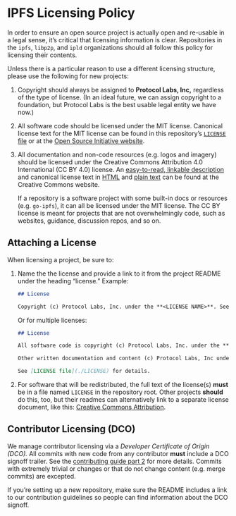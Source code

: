 # IPFS Licensing Policy

In order to ensure an open source project is actually open and re-usable in a legal sense, it’s critical that licensing information is clear. Repositories in the `ipfs`, `libp2p`, and `ipld` organizations should all follow this policy for licensing their contents.

Unless there is a particular reason to use a different licensing structure, please use the following for new projects:

1. Copyright should always be assigned to **Protocol Labs, Inc,** regardless of the type of license. (In an ideal future, we can assign copyright to a foundation, but Protocol Labs is the best usable legal entity we have now.)

2. All software code should be licensed under the MIT license. Canonical license text for the MIT license can be found in this repository’s [`LICENSE` file](../LICENSE) or at the [Open Source Initiative website](https://opensource.org/licenses/MIT).

2. All documentation and non-code resources (e.g. logos and imagery) should be licensed under the Creative Commons Attribution 4.0 International (CC BY 4.0) license. An [easy-to-read, linkable description](https://creativecommons.org/licenses/by-sa/4.0/) and canonical license text in [HTML](https://creativecommons.org/licenses/by/4.0/legalcode) and [plain text](https://creativecommons.org/licenses/by/4.0/legalcode.txt) can be found at the Creative Commons website.

    If a repository is a software project with some built-in docs or resources (e.g. `go-ipfs`), it can all be licensed under the MIT license. The CC BY license is meant for projects that are not overwhelmingly code, such as websites, guidance, discussion repos, and so on.


## Attaching a License

When licensing a project, be sure to:

1. Name the the license and provide a link to it from the project README under the heading “license.” Example:

    ```md
    ## License
    
    Copyright (c) Protocol Labs, Inc. under the **<LICENSE NAME>**. See [LICENSE file](./LICENSE) for details.
    ```
    
    Or for multiple licenses:
    
    ```md
    ## License
    
    All software code is copyright (c) Protocol Labs, Inc. under the **MIT license**.
    
    Other written documentation and content (c) Protocol Labs, Inc under the **Creative Commons Attribution License**.
    
    See [LICENSE file](./LICENSE) for details.
    ```

2. For software that will be redistributed, the full text of the license(s) **must** be in a file named `LICENSE` in the repository root. Other projects **should** do this, too, but their readmes can alternatively link to a separate license document, like this: [Creative Commons Attribution](https://creativecommons.org/licenses/by/4.0/).


## Contributor Licensing (DCO)

We manage contributor licensing via a *Developer Certificate of Origin (DCO).* All commits with new code from any contributor **must** include a DCO signoff trailer. See the [contributing guide part 2](../CONTRIBUTING-2.md#a-license-and-a-signed-off-by-trailers-are-required) for more details. Commits with extremely trivial or changes or that do not change content (e.g. merge commits) are excepted.

If you’re setting up a new repository, make sure the README includes a link to our contribution guidelines so people can find information about the DCO signoff.
